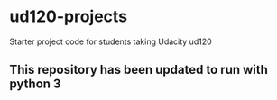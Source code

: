 ud120-projects
==============

Starter project code for students taking Udacity ud120

## This repository has been updated to run with python 3
